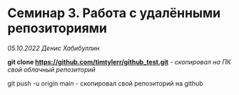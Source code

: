 # Семинар 3. Работа с удалёнными репозиториями

*05.10.2022 Денис Хабибуллин*

**git clone https://github.com/timtylerr/github_test.git** *- скопировал на ПК свой облачный репозиторий*

git push -u origin main - скопировал свой репозиторий на github

